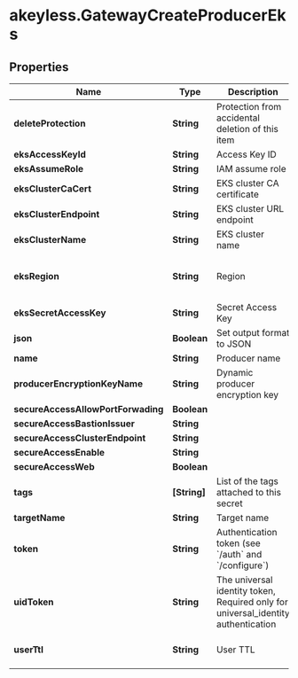 # akeyless.GatewayCreateProducerEks

## Properties

Name | Type | Description | Notes
------------ | ------------- | ------------- | -------------
**deleteProtection** | **String** | Protection from accidental deletion of this item | [optional] 
**eksAccessKeyId** | **String** | Access Key ID | [optional] 
**eksAssumeRole** | **String** | IAM assume role | [optional] 
**eksClusterCaCert** | **String** | EKS cluster CA certificate | [optional] 
**eksClusterEndpoint** | **String** | EKS cluster URL endpoint | [optional] 
**eksClusterName** | **String** | EKS cluster name | [optional] 
**eksRegion** | **String** | Region | [optional] [default to &#39;us-east-2&#39;]
**eksSecretAccessKey** | **String** | Secret Access Key | [optional] 
**json** | **Boolean** | Set output format to JSON | [optional] 
**name** | **String** | Producer name | 
**producerEncryptionKeyName** | **String** | Dynamic producer encryption key | [optional] 
**secureAccessAllowPortForwading** | **Boolean** |  | [optional] 
**secureAccessBastionIssuer** | **String** |  | [optional] 
**secureAccessClusterEndpoint** | **String** |  | [optional] 
**secureAccessEnable** | **String** |  | [optional] 
**secureAccessWeb** | **Boolean** |  | [optional] 
**tags** | **[String]** | List of the tags attached to this secret | [optional] 
**targetName** | **String** | Target name | [optional] 
**token** | **String** | Authentication token (see &#x60;/auth&#x60; and &#x60;/configure&#x60;) | [optional] 
**uidToken** | **String** | The universal identity token, Required only for universal_identity authentication | [optional] 
**userTtl** | **String** | User TTL | [optional] [default to &#39;60m&#39;]


